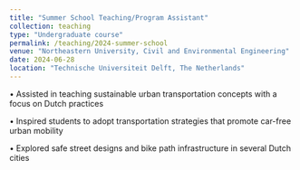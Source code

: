 ```yaml
---
title: "Summer School Teaching/Program Assistant"
collection: teaching
type: "Undergraduate course"
permalink: /teaching/2024-summer-school
venue: "Northeastern University, Civil and Environmental Engineering"
date: 2024-06-28
location: "Technische Universiteit Delft, The Netherlands"
---
```


• Assisted in teaching sustainable urban transportation concepts with a focus on Dutch practices  

• Inspired students to adopt transportation strategies that promote car-free urban mobility  

• Explored safe street designs and bike path infrastructure in several Dutch cities
